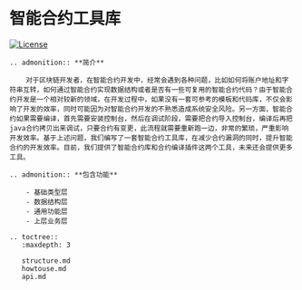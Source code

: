 # 智能合约工具库

[![License](https://img.shields.io/badge/license-Apache%202-4EB1BA.svg)](https://www.apache.org/licenses/LICENSE-2.0.html)

```eval_rst
.. admonition:: **简介**

    对于区块链开发者，在智能合约开发中，经常会遇到各种问题，比如如何将账户地址和字符串互转，如何通过智能合约实现数据结构或者是否有一些可复用的智能合约代码？由于智能合约开发是一个相对较新的领域，在开发过程中，如果没有一套可参考的模板和代码库，不仅会影响了开发的效率，同时可能因为对智能合约开发的不熟悉造成系统安全风险。另一方面，智能合约如果需要编译，首先需要安装控制台，然后在调试阶段，需要把合约导入控制台，编译后再把java合约拷贝出来调试，只要合约有变更，此流程就需要重新跑一边，非常的繁琐，严重影响开发效率。基于上述问题，我们编写了一套智能合约工具库，在减少合约漏洞的同时，提升智能合约的开发效率。目前，我们提供了智能合约库和合约编译插件这两个工具，未来还会提供更多工具。
```

```eval_rst
.. admonition:: **包含功能**

    - 基础类型层
    - 数据结构层
    - 通用功能层
    - 上层业务层
```
```eval_rst
.. toctree::
   :maxdepth: 3
   
   structure.md
   howtouse.md
   api.md
```
